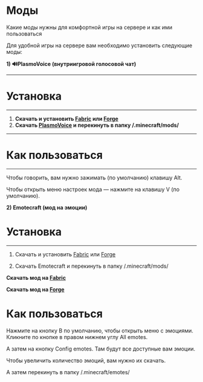 # Моды
Какие моды нужны для комфортной игры на сервере и как ими пользоваться

Для удобной игры на сервере вам необходимо установить следующие моды:

__1) 🔊PlasmoVoiсe (внутриигровой голосовой чат)__

---

# Установка
---
1. __Скачать и установить [Fabric](https://fabricmc.net/use/) или [Forge](http://files.minecraftforge.net/)__
2. __Скачать [PlasmoVoice](https://modrinth.com/mod/plasmo-voice) и перекинуть в папку /.minecraft/mods/__
---


# Как пользоваться
---

Чтобы говорить, вам нужно зажимать (по умолчанию) клавишу Alt.

Чтобы открыть меню настроек мода — нажмите на клавишу V (по умолчанию).

__2) Emotecraft (мод на эмоции)__

# Установка
---

1. Скачать и установить [Fabric](https://fabricmc.net/use/) или [Forge](http://files.minecraftforge.net/)

2. Скачать Emotecraft и перекинуть в папку /.minecraft/mods/

__Скачать мод на [Fabric](https://www.curseforge.com/minecraft/mc-mods/emotecraft)__

__Скачать мод на [Forge](https://www.curseforge.com/minecraft/mc-mods/emotecraft-forge)__


# Как пользоваться 
 Нажмите на кнопку B по умолчанию, чтобы открыть меню с эмоциями. Кликните по кнопке в правом нижнем углу All emotes.

 А затем на кнопку Config emotes.  Там будут все доступные вам эмоции.

Чтобы увеличить количество эмоций, вам нужно их скачать.

А затем перекинуть в папку /.minecraft/emotes/